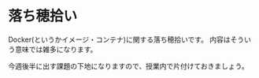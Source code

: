 # 落ち穂拾い

Docker(というかイメージ・コンテナ)に関する落ち穂拾いです。
内容はそういう意味では雑多になります。

今週後半に出す課題の下地になりますので、授業内で片付けておきましょう。
